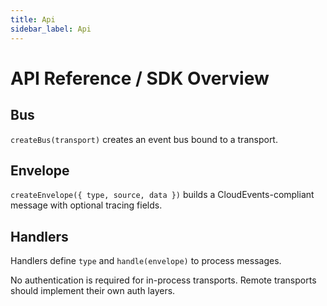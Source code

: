 ```yaml
---
title: Api
sidebar_label: Api
---
```


# API Reference / SDK Overview

## Bus

`createBus(transport)` creates an event bus bound to a transport.

## Envelope

`createEnvelope({ type, source, data })` builds a CloudEvents-compliant message with optional tracing fields.

## Handlers

Handlers define `type` and `handle(envelope)` to process messages.

No authentication is required for in-process transports. Remote transports should implement their own auth layers.

